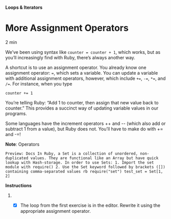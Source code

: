 **Loops & Iterators**

# More Assignment Operators

2 min

We’ve been using syntax like ``counter = counter + 1``, which works, but as you’ll increasingly find with Ruby, there’s always another way.

A shortcut is to use an assignment operator. You already know one assignment operator: ``=``, which sets a variable. You can update a variable with additional assignment 
operators, however, which include ``+=``, ``-=``, ``*=``, and ``/=``. For instance, when you type

```
counter += 1
```

You’re telling Ruby: “Add 1 to counter, then assign that new value back to counter.” This provides a succinct way of updating variable values in our programs.

Some languages have the increment operators ++ and -- (which also add or subtract 1 from a value), but Ruby does not. You’ll have to make do with += and -=!

**Note**: Operators

    Preview: Docs In Ruby, a Set is a collection of unordered, non-duplicated values. They are functional like an Array but have quick lookup with Hash-storage. In order to use Sets: 1. Import the set module with require() 2. Use the Set keyword followed by brackets ([]) containing comma-separated values rb require("set") test_set = Set[1, 2]

**Instructions**

1. - [x] The loop from the first exercise is in the editor. Rewrite it using the appropriate assignment operator.

